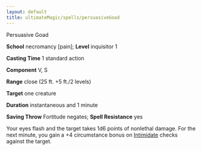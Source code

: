 ```yaml
---
layout: default
title: ultimateMagic/spells/persuasiveGoad
---
```

Persuasive Goad

**School** necromancy [pain]; **Level** inquisitor 1

**Casting Time** 1 standard action

**Component** V, S

**Range** close (25 ft. +5 ft./2 levels)

**Target** one creature

**Duration** instantaneous and 1 minute

**Saving Throw** Fortitude negates; **Spell Resistance** yes

Your eyes flash and the target takes 1d6 points of nonlethal damage. For the next minute, you gain a +4 circumstance bonus on [Intimidate](skills/intimidate#_intimidate) checks against the target.

